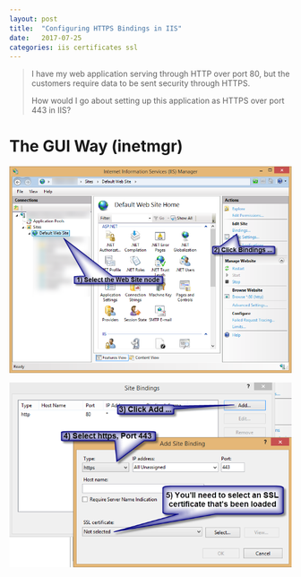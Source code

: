 ```yaml
---
layout: post
title:  "Configuring HTTPS Bindings in IIS"
date:   2017-07-25
categories: iis certificates ssl
---
```


> I have my web application serving through HTTP over port 80, but the customers require data to be sent security through HTTPS.
> 
> How would I go about setting up this application as HTTPS over port 443 in IIS?

<!--more-->

# The GUI Way (inetmgr)

![Select WebSite Node and Click Bindings ...](/images/2017-07-25-iis-step1.png)

![Click Add, Select HTTPS, Port 443, Select an SSL Certificate](/images/2017-07-25-iis-step2.png)

